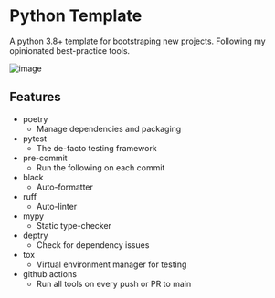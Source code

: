 # Python Template
A python 3.8+ template for bootstraping new projects. Following my opinionated best-practice tools.

![image](https://github.com/IdoKendo/python-template/assets/41922392/daef39d8-65f0-483f-8f3e-556ee2fe3fda)


## Features
- poetry
  - Manage dependencies and packaging
- pytest
  - The de-facto testing framework
- pre-commit
  - Run the following on each commit
- black
  - Auto-formatter
- ruff
  - Auto-linter
- mypy
  - Static type-checker
- deptry
  - Check for dependency issues
- tox
  - Virtual environment manager for testing
- github actions
  - Run all tools on every push or PR to main
